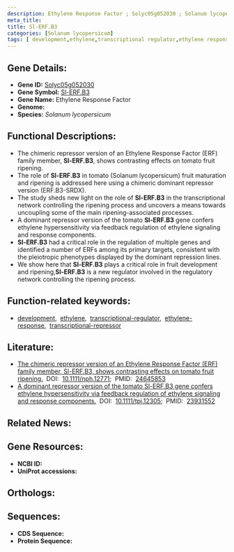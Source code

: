 ```yaml
---
description: Ethylene Response Factor ; Solyc05g052030 ; Solanum lycopersicum
meta_title:
title: Sl-ERF.B3
categories: [Solanum lycopersicum]
tags: [ development,ethylene,transcriptional regulator,ethylene response,transcriptional repressor ]
---
```


## Gene Details:
- **Gene ID:** [Solyc05g052030]()
- **Gene Symbol:** <u>Sl-ERF.B3</u>
- **Gene Name:** Ethylene Response Factor
- **Genome:** []()
- **Species:** *Solanum lycopersicum*

## Functional Descriptions:
   - The chimeric repressor version of an Ethylene Response Factor (ERF) family member, **Sl-ERF.B3**, shows contrasting effects on tomato fruit ripening.
   - The role of **Sl-ERF.B3** in tomato (Solanum lycopersicum) fruit maturation and ripening is addressed here using a chimeric dominant repressor version (ERF.B3-SRDX).
   - The study sheds new light on the role of **Sl-ERF.B3** in the transcriptional network controlling the ripening process and uncovers a means towards uncoupling some of the main ripening-associated processes.
   - A dominant repressor version of the tomato **Sl-ERF.B3** gene confers ethylene hypersensitivity via feedback regulation of ethylene signaling and response components.
   - **Sl-ERF.B3** had a critical role in the regulation of multiple genes and identified a number of ERFs among its primary targets, consistent with the pleiotropic phenotypes displayed by the dominant repression lines.
   - We show here that **Sl-ERF.B3** plays a critical role in fruit development and ripening,**Sl-ERF.B3** is a new regulator involved in the regulatory network controlling the ripening process.

## Function-related keywords:
   - [development](/tags/development/),&nbsp;&nbsp;[ethylene](/tags/ethylene/),&nbsp;&nbsp;[transcriptional-regulator](/tags/transcriptional-regulator/),&nbsp;&nbsp;[ethylene-response](/tags/ethylene-response/),&nbsp;&nbsp;[transcriptional-repressor](/tags/transcriptional-repressor/)

## Literature:
   - [The chimeric repressor version of an Ethylene Response Factor (ERF) family member, Sl-ERF.B3, shows contrasting effects on tomato fruit ripening.](https://doi.org/10.1111/nph.12771)&nbsp;&nbsp;DOI:&nbsp;&nbsp;[10.1111/nph.12771](https://doi.org/10.1111/nph.12771);&nbsp;&nbsp;PMID:&nbsp;&nbsp;[24645853](https://pubmed.ncbi.nlm.nih.gov/24645853/)
   - [A dominant repressor version of the tomato Sl-ERF.B3 gene confers ethylene hypersensitivity via feedback regulation of ethylene signaling and response components.](https://doi.org/10.1111/tpj.12305)&nbsp;&nbsp;DOI:&nbsp;&nbsp;[10.1111/tpj.12305](https://doi.org/10.1111/tpj.12305);&nbsp;&nbsp;PMID:&nbsp;&nbsp;[23931552](https://pubmed.ncbi.nlm.nih.gov/23931552/)

## Related News:

## Gene Resources:
- **NCBI ID:**  [](https://www.ncbi.nlm.nih.gov/gene/?term=)
- **UniProt accessions:**  [](https://www.uniprot.org/uniprotkb//entry)

## Orthologs:

## Sequences:
- **CDS Sequence:**
- **Protein Sequence:**
